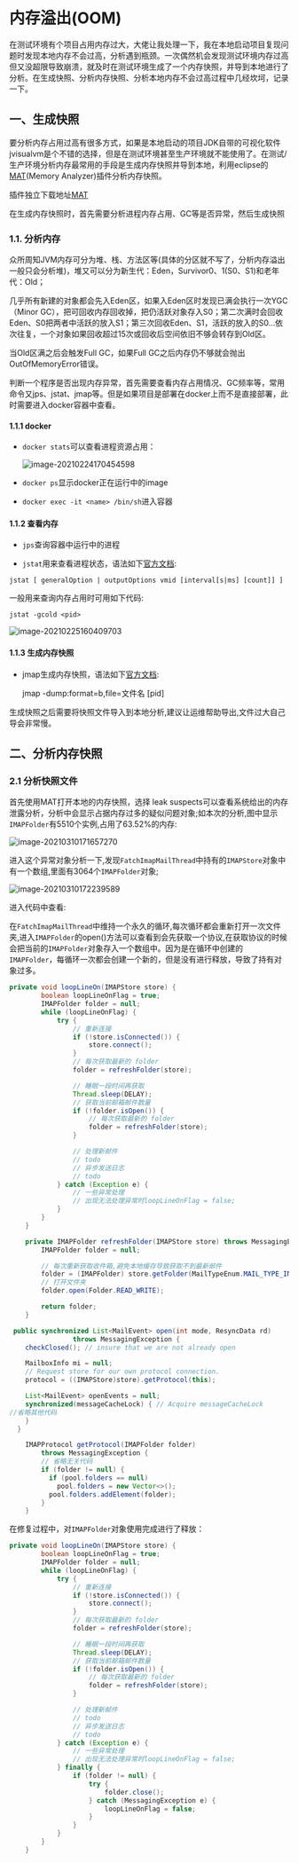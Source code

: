 # 内存溢出(OOM)

在测试环境有个项目占用内存过大，大佬让我处理一下，我在本地启动项目复现问题时发现本地内存不会过高，分析遇到瓶颈。一次偶然机会发现测试环境内存过高但又没超限导致崩溃，就及时在测试环境生成了一个内存快照，并导到本地进行了分析。在生成快照、分析内存快照、分析本地内存不会过高过程中几经坎坷，记录一下。

## 一、生成快照

要分析内存占用过高有很多方式，如果是本地启动的项目JDK自带的可视化软件jvisualvm是个不错的选择，但是在测试环境甚至生产环境就不能使用了。在测试/生产环境分析内存最常用的手段是生成内存快照并导到本地，利用eclipse的[MAT](https://www.eclipse.org/mat/downloads.php)(Memory Analyzer)插件分析内存快照。

插件独立下载地址[MAT](https://www.eclipse.org/mat/downloads.php)

在生成内存快照时，首先需要分析进程内存占用、GC等是否异常，然后生成快照

### 1.1. 分析内存

众所周知JVM内存可分为堆、栈、方法区等(具体的分区就不写了，分析内存溢出一般只会分析堆)，堆又可以分为新生代：Eden，Survivor0、1(S0、S1)和老年代：Old；

几乎所有新建的对象都会先入Eden区，如果入Eden区时发现已满会执行一次YGC（Minor GC），把可回收内存回收掉，把仍活跃对象存入S0；第二次满时会回收Eden、S0把两者中活跃的放入S1；第三次回收Eden、S1，活跃的放入的S0…依次往复，一个对象如果回收超过15次或回收后空间依旧不够会转存到Old区。

当Old区满之后会触发Full GC，如果Full GC之后内存仍不够就会抛出OutOfMemoryError错误。

判断一个程序是否出现内存异常，首先需要查看内存占用情况、GC频率等，常用命令又jps、jstat、jmap等。但是如果项目是部署在docker上而不是直接部署，此时需要进入docker容器中查看。

#### 1.1.1 docker

- `docker stats`可以查看进程资源占用：

  ![image-20210224170454598](https://raw.githubusercontent.com/ying010/pic-repo/master/img/20220407194133.png)

- `docker ps`显示docker正在运行中的image

- `docker exec -it <name> /bin/sh`进入容器

#### 1.1.2 查看内存

- `jps`查询容器中运行中的进程

- `jstat`用来查看进程状态，语法如下[官方文档](https://docs.oracle.com/javase/8/docs/technotes/tools/unix/jstat.html):

`jstat [ generalOption | outputOptions vmid [interval[s|ms] [count]] ]`

一般用来查询内存占用时可用如下代码:

`jstat -gcold <pid>`

![image-20210225160409703](https://raw.githubusercontent.com/ying010/pic-repo/master/img/20220407194008.png)

#### 1.1.3 生成内存快照

- jmap生成内存快照，语法如下[官方文档](https://docs.oracle.com/javase/8/docs/technotes/tools/unix/jmap.html):
  
  jmap -dump:format=b,file=文件名 [pid]

生成快照之后需要将快照文件导入到本地分析,建议让运维帮助导出,文件过大自己导会非常慢。

## 二、分析内存快照

### 2.1 分析快照文件

首先使用MAT打开本地的内存快照，选择 leak suspects可以查看系统给出的内存泄露分析，分析中会显示占据内存过多的疑似问题对象;如本次的分析,图中显示`IMAPFolder`有5510个实例,占用了63.52%的内存:

![image-20210310171657270](https://raw.githubusercontent.com/ying010/pic-repo/master/img/20220407194158.png)

进入这个异常对象分析一下,发现`FatchImapMailThread`中持有的`IMAPStore`对象中有一个数组,里面有3064个`IMAPFolder`对象;

![image-20210310172239589](https://raw.githubusercontent.com/ying010/pic-repo/master/img/20220407194207.png)

进入代码中查看:

在`FatchImapMailThread`中维持一个永久的循环,每次循环都会重新打开一次文件夹,进入`IMAPFolder`的open()方法可以查看到会先获取一个协议,在获取协议的时候会把当前的`IMAPFolder`对象存入一个数组中。因为是在循环中创建的`IMAPFolder`，每循环一次都会创建一个新的，但是没有进行释放，导致了持有对象过多。

```java
private void loopLineOn(IMAPStore store) {
        boolean loopLineOnFlag = true;
        IMAPFolder folder = null;
        while (loopLineOnFlag) {
            try {
                // 重新连接
                if (!store.isConnected()) {
                    store.connect();
                }
                // 每次获取最新的 folder
                folder = refreshFolder(store);

                // 睡眠一段时间再获取
                Thread.sleep(DELAY);
                // 获取当前邮箱邮件数量
                if (!folder.isOpen()) {
                    // 每次获取最新的 folder
                    folder = refreshFolder(store);
                }

                // 处理新邮件
                // todo
                // 异步发送日志
                // todo
            } catch (Exception e) {
                // 一些异常处理
                // 出现无法处理异常时loopLineOnFlag = false;
            }
        }
    }
```

```java
    private IMAPFolder refreshFolder(IMAPStore store) throws MessagingException {
        IMAPFolder folder = null;

        // 每次重新获取收件箱,避免本地缓存导致获取不到最新邮件
        folder = (IMAPFolder) store.getFolder(MailTypeEnum.MAIL_TYPE_INBOX.getMsg());
        // 打开文件夹
        folder.open(Folder.READ_WRITE);

        return folder;
    }
```

```java
 public synchronized List<MailEvent> open(int mode, ResyncData rd)
                throws MessagingException {
    checkClosed(); // insure that we are not already open

    MailboxInfo mi = null;
    // Request store for our own protocol connection.
    protocol = ((IMAPStore)store).getProtocol(this);

    List<MailEvent> openEvents = null;
    synchronized(messageCacheLock) { // Acquire messageCacheLock
//省略其他代码
    }
  }
```

```java
    IMAPProtocol getProtocol(IMAPFolder folder) 
        throws MessagingException {
        // 省略无关代码
        if (folder != null) {
          if (pool.folders == null)
            pool.folders = new Vector<>();
          pool.folders.addElement(folder);
        }
    }
```

在修复过程中，对`IMAPFolder`对象使用完成进行了释放：

```java
private void loopLineOn(IMAPStore store) {
        boolean loopLineOnFlag = true;
        IMAPFolder folder = null;
        while (loopLineOnFlag) {
            try {
                // 重新连接
                if (!store.isConnected()) {
                    store.connect();
                }
                // 每次获取最新的 folder
                folder = refreshFolder(store);

                // 睡眠一段时间再获取
                Thread.sleep(DELAY);
                // 获取当前邮箱邮件数量
                if (!folder.isOpen()) {
                    // 每次获取最新的 folder
                    folder = refreshFolder(store);
                }

                // 处理新邮件
                // todo
                // 异步发送日志
                // todo
            } catch (Exception e) {
                // 一些异常处理
                // 出现无法处理异常时loopLineOnFlag = false;
            } finally {
                if (folder != null) {
                    try {
                        folder.close();
                    } catch (MessagingException e) {
                        loopLineOnFlag = false;
                    }
                }
            }
        }
    }
```
